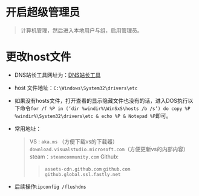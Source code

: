 # 开启超级管理员

> 计算机管理，然后进入本地用户与组，启用管理员。

# 更改host文件

- DNS站长工具网址为：[DNS站长工具](https://tool.chinaz.com/dns/)

- host 文件地址：`C:\Windows\System32\drivers\etc`
- 如果没有hosts文件，打开查看的显示隐藏文件也没有的话，进入DOS执行以下命令`for /f %P in (‘dir %windir%\WinSxS\hosts /b /s’) do copy %P %windir%\System32\drivers\etc & echo %P & Notepad %P`即可。

- 常用地址：
  
  > VS : `aka.ms` （方便下载vs的下载器） `download.visualstudio.microsoft.com`（方便更新vs的内部内容）
  > steam：`steamcommunity.com`
  > Github:
  > 
  > > `assets-cdn.github.com`
  > > `github.com`
  > > `github.global.ssl.fastly.net`

- 后续操作:`ipconfig /flushdns`